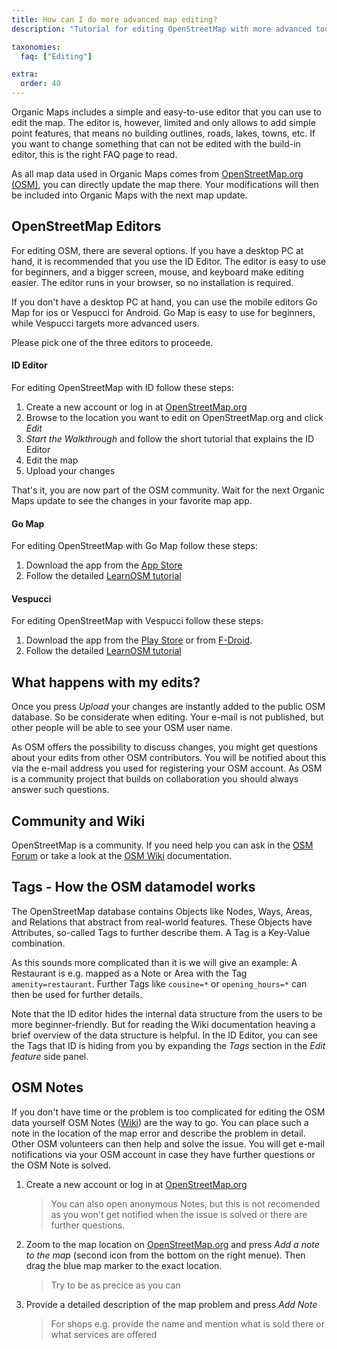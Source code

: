 ```yaml
---
title: How can I do more advanced map editing?
description: "Tutorial for editing OpenStreetMap with more advanced tools like ID, Go Map!! and Vespucci"

taxonomies:
  faq: ["Editing"]

extra:
  order: 40
---
```


Organic Maps includes a simple and easy-to-use editor that you can use to edit the map. The editor is, however, limited and only allows to add simple point features, that means no building outlines, roads, lakes, towns, etc. If you want to change something that can not be edited with the build-in editor, this is the right FAQ page to read.

As all map data used in Organic Maps comes from [OpenStreetMap.org (OSM)](https://www.openstreetmap.org), you can directly update the map there. Your modifications will then be included into Organic Maps with the next map update.

## OpenStreetMap Editors

For editing OSM, there are several options. If you have a desktop PC at hand, it is recommended that you use the ID Editor. The editor is easy to use for beginners, and a bigger screen, mouse, and keyboard make editing easier. The editor runs in your browser, so no installation is required.

If you don't have a desktop PC at hand, you can use the mobile editors Go Map for ios or Vespucci for Android. Go Map is easy to use for beginners, while Vespucci targets more advanced users.

Please pick one of the three editors to proceede.

#### ID Editor
For editing OpenStreetMap with ID follow these steps:

1. Create a new account or log in at [OpenStreetMap.org](https://www.openstreetmap.org)
2. Browse to the location you want to edit on OpenStreetMap.org and click *Edit*
3. *Start the Walkthrough* and follow the short tutorial that explains the ID Editor
4. Edit the map
5. Upload your changes

That's it, you are now part of the OSM community. Wait for the next Organic Maps update to see the changes in your favorite map app.

#### Go Map
For editing OpenStreetMap with Go Map follow these steps:

1. Download the app from the [App Store](https://apps.apple.com/de/app/go-map/id592990211)
2. Follow the detailed [LearnOSM tutorial](https://learnosm.org/en/mobile-mapping/gomap/)

#### Vespucci
For editing OpenStreetMap with Vespucci follow these steps:

1. Download the app from the [Play Store](https://play.google.com/store/apps/details?id=de.blau.android) or from [F-Droid](https://f-droid.org/en/packages/de.blau.android/).
2. Follow the detailed [LearnOSM tutorial](https://learnosm.org/en/mobile-mapping/vespucci/)

## What happens with my edits?
Once you press *Upload* your changes are instantly added to the public OSM database. So be considerate when editing. Your e-mail is not published, but other people will be able to see your OSM user name. 

As OSM offers the possibility to discuss changes, you might get questions about your edits from other OSM contributors. You will be notified about this via the e-mail address you used for registering your OSM account. As OSM is a community project that builds on collaboration you should always answer such questions.

## Community and Wiki

OpenStreetMap is a community. If you need help you can ask in the [OSM Forum](https://community.openstreetmap.org/) or take a look at the [OSM Wiki](https://wiki.openstreetmap.org/) documentation.

## Tags - How the OSM datamodel works

The OpenStreetMap database contains Objects like Nodes, Ways, Areas, and Relations that abstract from real-world features. These Objects have Attributes, so-called Tags to further describe them. A Tag is a Key-Value combination. 

As this sounds more complicated than it is we will give an example:
A Restaurant is e.g. mapped as a Note or Area with the Tag ``` amenity=restaurant```. Further Tags like ```cousine=*``` or ```opening_hours=*``` can then be used for further details.


Note that the ID editor hides the internal data structure from the users to be more beginner-friendly. But for reading the Wiki documentation heaving a brief overview of the data structure is helpful.
In the ID Editor, you can see the Tags that ID is hiding from you by expanding the *Tags* section in the *Edit feature* side panel.

## OSM Notes
If you don't have time or the problem is too complicated for editing the OSM data yourself OSM Notes ([Wiki](https://wiki.openstreetmap.org/wiki/Notes)) are the way to go. You can place such a note in the location of the map error and describe the problem in detail. Other OSM volunteers can then help and solve the issue. You will get e-mail notifications via your OSM account in case they have further questions or the OSM Note is solved.

1. Create a new account or log in at [OpenStreetMap.org](https://www.openstreetmap.org)
    > You can also open anonymous Notes, but this is not recomended as you won't get notified when the issue is solved or there are further questions.


2. Zoom to the map location on [OpenStreetMap.org](https://www.openstreetmap.org) and press *Add a note to the map* (second icon from the bottom on the right menue). Then drag the blue map marker to the exact location.
    > Try to be as precice as you can 


3. Provide a detailed description of the map problem and press *Add Note* 
    > For shops e.g. provide the name and mention what is sold there or what services are offered